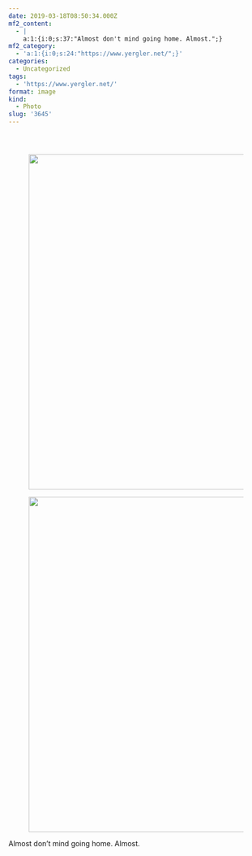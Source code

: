 ```yaml
---
date: 2019-03-18T08:50:34.000Z
mf2_content:
  - |
    a:1:{i:0;s:37:"Almost don't mind going home. Almost.";}
mf2_category:
  - 'a:1:{i:0;s:24:"https://www.yergler.net/";}'
categories:
  - Uncategorized
tags:
  - 'https://www.yergler.net/'
format: image
kind:
  - Photo
slug: '3645'
---
```

<section class="response"> <header> </header> 

<div data-carousel-extra='{"blog_id":1,"permalink":"https:\/\/www.yergler.net\/2019\/03\/18\/3645\/"}' id='gallery-41' class='gallery galleryid-3645 gallery-columns-1 gallery-size-large'>
  <figure class='gallery-item'> 
  
  <div class='gallery-icon landscape'>
    <a href='https://www.yergler.net/wp-content/uploads/2019/03/ig3mNzBx.jpg'><img width="660" height="660" src="https://www.yergler.net/wp-content/uploads/2019/03/ig3mNzBx-1024x1024.jpg" class="attachment-large size-large u-photo" alt="" loading="lazy" srcset="https://www.yergler.net/wp-content/uploads/2019/03/ig3mNzBx-1024x1024.jpg 1024w, https://www.yergler.net/wp-content/uploads/2019/03/ig3mNzBx-150x150.jpg 150w, https://www.yergler.net/wp-content/uploads/2019/03/ig3mNzBx-300x300.jpg 300w, https://www.yergler.net/wp-content/uploads/2019/03/ig3mNzBx-768x768.jpg 768w, https://www.yergler.net/wp-content/uploads/2019/03/ig3mNzBx-800x800.jpg 800w, https://www.yergler.net/wp-content/uploads/2019/03/ig3mNzBx-50x50.jpg 50w, https://www.yergler.net/wp-content/uploads/2019/03/ig3mNzBx.jpg 1080w" sizes="(max-width: 660px) 100vw, 660px" data-attachment-id="3646" data-permalink="https://www.yergler.net/2019/03/18/3645/ig3mnzbx/" data-orig-file="https://www.yergler.net/wp-content/uploads/2019/03/ig3mNzBx.jpg" data-orig-size="1080,1080" data-comments-opened="0" data-image-meta="{&quot;aperture&quot;:&quot;0&quot;,&quot;credit&quot;:&quot;&quot;,&quot;camera&quot;:&quot;&quot;,&quot;caption&quot;:&quot;&quot;,&quot;created_timestamp&quot;:&quot;0&quot;,&quot;copyright&quot;:&quot;&quot;,&quot;focal_length&quot;:&quot;0&quot;,&quot;iso&quot;:&quot;0&quot;,&quot;shutter_speed&quot;:&quot;0&quot;,&quot;title&quot;:&quot;&quot;,&quot;orientation&quot;:&quot;0&quot;}" data-image-title="ig3mNzBx" data-image-description="" data-image-caption="" data-medium-file="https://www.yergler.net/wp-content/uploads/2019/03/ig3mNzBx-300x300.jpg" data-large-file="https://www.yergler.net/wp-content/uploads/2019/03/ig3mNzBx-1024x1024.jpg" /></a>
  </div></figure> <figure class='gallery-item'> 
  
  <div class='gallery-icon landscape'>
    <a href='https://www.yergler.net/wp-content/uploads/2019/03/igoD56t9.jpg'><img width="660" height="660" src="https://www.yergler.net/wp-content/uploads/2019/03/igoD56t9-1024x1024.jpg" class="attachment-large size-large u-photo" alt="" loading="lazy" srcset="https://www.yergler.net/wp-content/uploads/2019/03/igoD56t9-1024x1024.jpg 1024w, https://www.yergler.net/wp-content/uploads/2019/03/igoD56t9-150x150.jpg 150w, https://www.yergler.net/wp-content/uploads/2019/03/igoD56t9-300x300.jpg 300w, https://www.yergler.net/wp-content/uploads/2019/03/igoD56t9-768x768.jpg 768w, https://www.yergler.net/wp-content/uploads/2019/03/igoD56t9-800x800.jpg 800w, https://www.yergler.net/wp-content/uploads/2019/03/igoD56t9-50x50.jpg 50w, https://www.yergler.net/wp-content/uploads/2019/03/igoD56t9.jpg 1080w" sizes="(max-width: 660px) 100vw, 660px" data-attachment-id="3647" data-permalink="https://www.yergler.net/2019/03/18/3645/igod56t9/" data-orig-file="https://www.yergler.net/wp-content/uploads/2019/03/igoD56t9.jpg" data-orig-size="1080,1080" data-comments-opened="0" data-image-meta="{&quot;aperture&quot;:&quot;0&quot;,&quot;credit&quot;:&quot;&quot;,&quot;camera&quot;:&quot;&quot;,&quot;caption&quot;:&quot;&quot;,&quot;created_timestamp&quot;:&quot;0&quot;,&quot;copyright&quot;:&quot;&quot;,&quot;focal_length&quot;:&quot;0&quot;,&quot;iso&quot;:&quot;0&quot;,&quot;shutter_speed&quot;:&quot;0&quot;,&quot;title&quot;:&quot;&quot;,&quot;orientation&quot;:&quot;0&quot;}" data-image-title="igoD56t9" data-image-description="" data-image-caption="" data-medium-file="https://www.yergler.net/wp-content/uploads/2019/03/igoD56t9-300x300.jpg" data-large-file="https://www.yergler.net/wp-content/uploads/2019/03/igoD56t9-1024x1024.jpg" /></a>
  </div></figure>
</div></section> 

Almost don&#8217;t mind going home. Almost.
